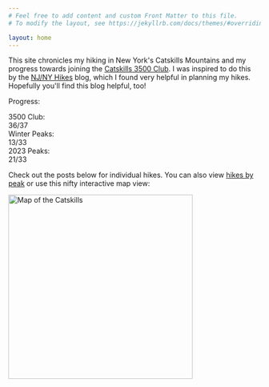 ```yaml
---
# Feel free to add content and custom Front Matter to this file.
# To modify the layout, see https://jekyllrb.com/docs/themes/#overriding-theme-defaults

layout: home
---
```


This site chronicles my hiking in New York's Catskills Mountains and my progress towards joining the [Catskills 3500 Club][club]. I was inspired to do this by the [NJ/NY Hikes][njny] blog, which I found very helpful in planning my hikes. Hopefully you'll find this blog helpful, too!

Progress:

<div id="progress">
    <div class="progress-label">3500 Club:</div>
    <div id="progress-3500" class="progress-bar">
        <!--progress-3500-->
        <span class="winter complete" title="Balsam (Winter)"></span>
        <span class="winter complete" title="Blackhead (Winter)"></span>
        <span class="winter complete" title="Panther (Winter)"></span>
        <span class="winter complete" title="Slide (Winter)"></span>
        <span class="3500 complete" title="Balsam"></span>
        <span class="3500 complete" title="Balsam Cap"></span>
        <span class="3500 complete" title="Balsam Lake"></span>
        <span class="3500 complete" title="Bearpen"></span>
        <span class="3500 complete" title="Big Indian"></span>
        <span class="3500 complete" title="Black Dome"></span>
        <span class="3500 complete" title="Blackhead"></span>
        <span class="3500 complete" title="Cornell"></span>
        <span class="3500 complete" title="Eagle"></span>
        <span class="3500 complete" title="Fir"></span>
        <span class="3500 complete" title="Friday"></span>
        <span class="3500 complete" title="Halcott"></span>
        <span class="3500 complete" title="Hunter"></span>
        <span class="3500 complete" title="Indian Head"></span>
        <span class="3500 complete" title="Kaaterskill High Peak"></span>
        <span class="3500 complete" title="Lone"></span>
        <span class="3500 complete" title="Mount Sherrill"></span>
        <span class="3500 complete" title="North Dome"></span>
        <span class="3500 complete" title="Peekamoose"></span>
        <span class="3500 complete" title="Plateau"></span>
        <span class="3500 complete" title="Rocky"></span>
        <span class="3500 complete" title="Rusk"></span>
        <span class="3500 complete" title="Slide"></span>
        <span class="3500 complete" title="Southwest Hunter"></span>
        <span class="3500 complete" title="Sugarloaf"></span>
        <span class="3500 complete" title="Table"></span>
        <span class="3500 complete" title="Thomas Cole"></span>
        <span class="3500 complete" title="Twin"></span>
        <span class="3500 complete" title="Vly"></span>
        <span class="3500 complete" title="Westkill"></span>
        <span class="3500 complete" title="Windham"></span>
        <span class="3500 complete" title="Wittenberg"></span>
        <span class="3500 incomplete" title="Panther"></span>
        <span class="summary">36/37</span>
        <!--/progress-3500-->
    </div>
    <div class="progress-label">Winter Peaks:</div>
    <div id="progress-winter" class="progress-bar">
        <!--progress-winter-->
        <span class="winter complete" title="Balsam"></span>
        <span class="winter complete" title="Balsam Cap"></span>
        <span class="winter complete" title="Bearpen"></span>
        <span class="winter complete" title="Blackhead"></span>
        <span class="winter complete" title="Fir"></span>
        <span class="winter complete" title="Friday"></span>
        <span class="winter complete" title="Lone"></span>
        <span class="winter complete" title="Panther"></span>
        <span class="winter complete" title="Peekamoose"></span>
        <span class="winter complete" title="Rocky"></span>
        <span class="winter complete" title="Slide"></span>
        <span class="winter complete" title="Table"></span>
        <span class="winter complete" title="Vly"></span>
        <span class="winter incomplete" title="Balsam Lake"></span>
        <span class="winter incomplete" title="Big Indian"></span>
        <span class="winter incomplete" title="Black Dome"></span>
        <span class="winter incomplete" title="Cornell"></span>
        <span class="winter incomplete" title="Eagle"></span>
        <span class="winter incomplete" title="Halcott"></span>
        <span class="winter incomplete" title="Hunter"></span>
        <span class="winter incomplete" title="Indian Head"></span>
        <span class="winter incomplete" title="Kaaterskill High Peak"></span>
        <span class="winter incomplete" title="Mount Sherrill"></span>
        <span class="winter incomplete" title="North Dome"></span>
        <span class="winter incomplete" title="Plateau"></span>
        <span class="winter incomplete" title="Rusk"></span>
        <span class="winter incomplete" title="Southwest Hunter"></span>
        <span class="winter incomplete" title="Sugarloaf"></span>
        <span class="winter incomplete" title="Thomas Cole"></span>
        <span class="winter incomplete" title="Twin"></span>
        <span class="winter incomplete" title="Westkill"></span>
        <span class="winter incomplete" title="Windham"></span>
        <span class="winter incomplete" title="Wittenberg"></span>
        <span class="summary">13/33</span>
        <!--/progress-winter-->
    </div>
    <div class="progress-label">2023 Peaks:</div>
    <div id="progress-2023" class="progress-bar">
        <!--progress-2023-->
        <span class="complete" title="Balsam"></span>
        <span class="complete" title="Balsam Cap"></span>
        <span class="complete" title="Balsam Lake"></span>
        <span class="complete" title="Bearpen"></span>
        <span class="complete" title="Big Indian"></span>
        <span class="complete" title="Blackhead"></span>
        <span class="complete" title="Eagle"></span>
        <span class="complete" title="Fir"></span>
        <span class="complete" title="Friday"></span>
        <span class="complete" title="Halcott"></span>
        <span class="complete" title="Lone"></span>
        <span class="complete" title="Mount Sherrill"></span>
        <span class="complete" title="North Dome"></span>
        <span class="complete" title="Panther"></span>
        <span class="complete" title="Peekamoose"></span>
        <span class="complete" title="Rocky"></span>
        <span class="complete" title="Rusk"></span>
        <span class="complete" title="Slide"></span>
        <span class="complete" title="Table"></span>
        <span class="complete" title="Vly"></span>
        <span class="complete" title="Westkill"></span>
        <span class="incomplete" title="Black Dome"></span>
        <span class="incomplete" title="Cornell"></span>
        <span class="incomplete" title="Hunter"></span>
        <span class="incomplete" title="Indian Head"></span>
        <span class="incomplete" title="Kaaterskill High Peak"></span>
        <span class="incomplete" title="Plateau"></span>
        <span class="incomplete" title="Southwest Hunter"></span>
        <span class="incomplete" title="Sugarloaf"></span>
        <span class="incomplete" title="Thomas Cole"></span>
        <span class="incomplete" title="Twin"></span>
        <span class="incomplete" title="Windham"></span>
        <span class="incomplete" title="Wittenberg"></span>
        <span class="summary">21/33</span>
        <!--/progress-2023-->
    </div>
</div>

Check out the posts below for individual hikes. You can also view [hikes by peak] or use this nifty interactive map view:

[<img src="/catskills/assets/img/map-preview.png" width="368" height="368" alt="Map of the Catskills">](map/)

[club]: http://catskill-3500-club.org/
[njny]: https://www.njnyhikes.com/p/map.html
[hikes by peak]: peaks.html
